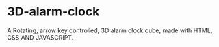 # 3D-alarm-clock
A Rotating, arrow key controlled, 3D alarm clock cube, made with HTML, CSS  AND JAVASCRIPT.
